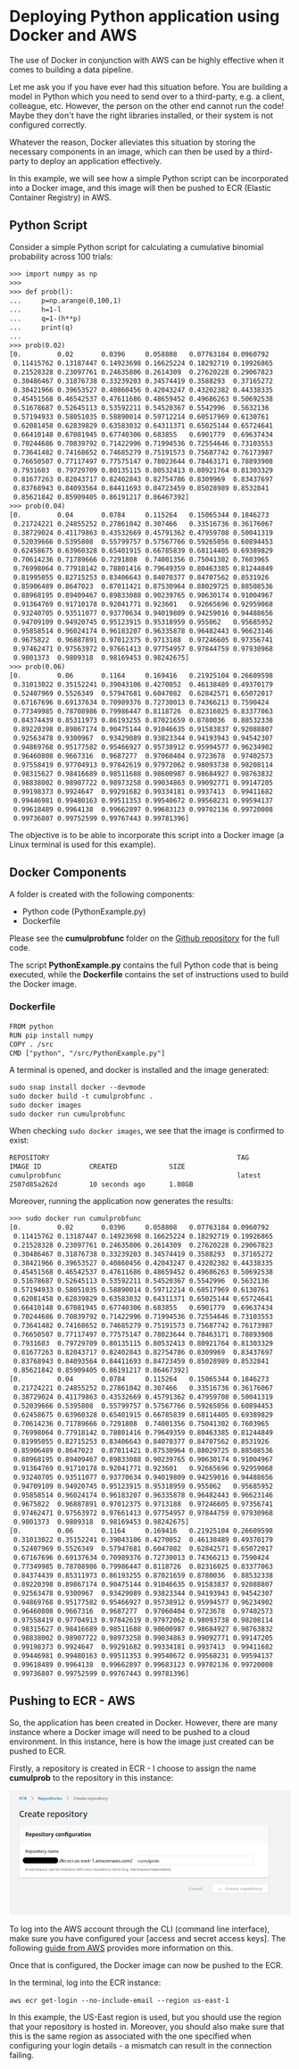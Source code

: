 # Deploying Python application using Docker and AWS

The use of Docker in conjunction with AWS can be highly effective when it comes to building a data pipeline.

Let me ask you if you have ever had this situation before. You are building a model in Python which you need to send over to a third-party, e.g. a client, colleague, etc. However, the person on the other end cannot run the code! Maybe they don't have the right libraries installed, or their system is not configured correctly.

Whatever the reason, Docker alleviates this situation by storing the necessary components in an image, which can then be used by a third-party to deploy an application effectively.

In this example, we will see how a simple Python script can be incorporated into a Docker image, and this image will then be pushed to ECR (Elastic Container Registry) in AWS.

## Python Script

Consider a simple Python script for calculating a cumulative binomial probability across 100 trials:

```
>>> import numpy as np
>>> 
>>> def prob(l):
...     p=np.arange(0,100,1)
...     h=1-l
...     q=1-(h**p)
...     print(q)
... 
>>> prob(0.02)
[0.         0.02       0.0396     0.058808   0.07763184 0.0960792
 0.11415762 0.13187447 0.14923698 0.16625224 0.18292719 0.19926865
 0.21528328 0.23097761 0.24635806 0.2614309  0.27620228 0.29067823
 0.30486467 0.31876738 0.33239203 0.34574419 0.3588293  0.37165272
 0.38421966 0.39653527 0.40860456 0.42043247 0.43202382 0.44338335
 0.45451568 0.46542537 0.47611686 0.48659452 0.49686263 0.50692538
 0.51678687 0.52645113 0.53592211 0.54520367 0.5542996  0.5632136
 0.57194933 0.58051035 0.58890014 0.59712214 0.60517969 0.6130761
 0.62081458 0.62839829 0.63583032 0.64311371 0.65025144 0.65724641
 0.66410148 0.67081945 0.67740306 0.683855   0.6901779  0.69637434
 0.70244686 0.70839792 0.71422996 0.71994536 0.72554646 0.73103553
 0.73641482 0.74168652 0.74685279 0.75191573 0.75687742 0.76173987
 0.76650507 0.77117497 0.77575147 0.78023644 0.78463171 0.78893908
 0.7931603  0.79729709 0.80135115 0.80532413 0.80921764 0.81303329
 0.81677263 0.82043717 0.82402843 0.82754786 0.8309969  0.83437697
 0.83768943 0.84093564 0.84411693 0.84723459 0.85028989 0.8532841
 0.85621842 0.85909405 0.86191217 0.86467392]
>>> prob(0.04)
[0.         0.04       0.0784     0.115264   0.15065344 0.1846273
 0.21724221 0.24855252 0.27861042 0.307466   0.33516736 0.36176067
 0.38729024 0.41179863 0.43532669 0.45791362 0.47959708 0.50041319
 0.52039666 0.5395808  0.55799757 0.57567766 0.59265056 0.60894453
 0.62458675 0.63960328 0.65401915 0.66785839 0.68114405 0.69389829
 0.70614236 0.71789666 0.7291808  0.74001356 0.75041302 0.7603965
 0.76998064 0.77918142 0.78801416 0.79649359 0.80463385 0.81244849
 0.81995055 0.82715253 0.83406643 0.84070377 0.84707562 0.8531926
 0.85906489 0.8647023  0.87011421 0.87530964 0.88029725 0.88508536
 0.88968195 0.89409467 0.89833088 0.90239765 0.90630174 0.91004967
 0.91364769 0.91710178 0.92041771 0.923601   0.92665696 0.92959068
 0.93240705 0.93511077 0.93770634 0.94019809 0.94259016 0.94488656
 0.94709109 0.94920745 0.95123915 0.95318959 0.955062   0.95685952
 0.95858514 0.96024174 0.96183207 0.96335878 0.96482443 0.96623146
 0.9675822  0.96887891 0.97012375 0.9713188  0.97246605 0.97356741
 0.97462471 0.97563972 0.97661413 0.97754957 0.97844759 0.97930968
 0.9801373  0.9809318  0.98169453 0.98242675]
>>> prob(0.06)
[0.         0.06       0.1164     0.169416   0.21925104 0.26609598
 0.31013022 0.35152241 0.39043106 0.4270052  0.46138489 0.49370179
 0.52407969 0.5526349  0.57947681 0.6047082  0.62842571 0.65072017
 0.67167696 0.69137634 0.70989376 0.72730013 0.74366213 0.7590424
 0.77349985 0.78708986 0.79986447 0.8118726  0.82316025 0.83377063
 0.84374439 0.85311973 0.86193255 0.87021659 0.8780036  0.88532338
 0.89220398 0.89867174 0.90475144 0.91046635 0.91583837 0.92088807
 0.92563478 0.9300967  0.93429089 0.93823344 0.94193943 0.94542307
 0.94869768 0.95177582 0.95466927 0.95738912 0.95994577 0.96234902
 0.96460808 0.9667316  0.9687277  0.97060404 0.9723678  0.97402573
 0.97558419 0.97704913 0.97842619 0.97972062 0.98093738 0.98208114
 0.98315627 0.98416689 0.98511688 0.98600987 0.98684927 0.98763832
 0.98838002 0.98907722 0.98973258 0.99034863 0.99092771 0.99147205
 0.99198373 0.9924647  0.99291682 0.99334181 0.9937413  0.99411682
 0.99446981 0.99480163 0.99511353 0.99540672 0.99568231 0.99594137
 0.99618489 0.9964138  0.99662897 0.99683123 0.99702136 0.99720008
 0.99736807 0.99752599 0.99767443 0.99781396]
 ```

The objective is to be able to incorporate this script into a Docker image (a Linux terminal is used for this example).

## Docker Components

A folder is created with the following components:

- Python code (PythonExample.py)
- Dockerfile

Please see the **cumulprobfunc** folder on the [Github repository](https://github.com/MGCodesandStats/docker-aws) for the full code.

The script **PythonExample.py** contains the full Python code that is being executed, while the **Dockerfile** contains the set of instructions used to build the Docker image.

### Dockerfile

```
FROM python
RUN pip install numpy
COPY . /src
CMD ["python", "/src/PythonExample.py"]
```

A terminal is opened, and docker is installed and the image generated:

```
sudo snap install docker --devmode
sudo docker build -t cumulprobfunc .
sudo docker images
sudo docker run cumulprobfunc
```

When checking ```sudo docker images```, we see that the image is confirmed to exist:

```
REPOSITORY                                               TAG                 IMAGE ID            CREATED             SIZE
cumulprobfunc                                            latest              2507d85a262d        10 seconds ago      1.08GB
```

Moreover, running the application now generates the results:

```
>>> sudo docker run cumulprobfunc
[0.         0.02       0.0396     0.058808   0.07763184 0.0960792
 0.11415762 0.13187447 0.14923698 0.16625224 0.18292719 0.19926865
 0.21528328 0.23097761 0.24635806 0.2614309  0.27620228 0.29067823
 0.30486467 0.31876738 0.33239203 0.34574419 0.3588293  0.37165272
 0.38421966 0.39653527 0.40860456 0.42043247 0.43202382 0.44338335
 0.45451568 0.46542537 0.47611686 0.48659452 0.49686263 0.50692538
 0.51678687 0.52645113 0.53592211 0.54520367 0.5542996  0.5632136
 0.57194933 0.58051035 0.58890014 0.59712214 0.60517969 0.6130761
 0.62081458 0.62839829 0.63583032 0.64311371 0.65025144 0.65724641
 0.66410148 0.67081945 0.67740306 0.683855   0.6901779  0.69637434
 0.70244686 0.70839792 0.71422996 0.71994536 0.72554646 0.73103553
 0.73641482 0.74168652 0.74685279 0.75191573 0.75687742 0.76173987
 0.76650507 0.77117497 0.77575147 0.78023644 0.78463171 0.78893908
 0.7931603  0.79729709 0.80135115 0.80532413 0.80921764 0.81303329
 0.81677263 0.82043717 0.82402843 0.82754786 0.8309969  0.83437697
 0.83768943 0.84093564 0.84411693 0.84723459 0.85028989 0.8532841
 0.85621842 0.85909405 0.86191217 0.86467392]
[0.         0.04       0.0784     0.115264   0.15065344 0.1846273
 0.21724221 0.24855252 0.27861042 0.307466   0.33516736 0.36176067
 0.38729024 0.41179863 0.43532669 0.45791362 0.47959708 0.50041319
 0.52039666 0.5395808  0.55799757 0.57567766 0.59265056 0.60894453
 0.62458675 0.63960328 0.65401915 0.66785839 0.68114405 0.69389829
 0.70614236 0.71789666 0.7291808  0.74001356 0.75041302 0.7603965
 0.76998064 0.77918142 0.78801416 0.79649359 0.80463385 0.81244849
 0.81995055 0.82715253 0.83406643 0.84070377 0.84707562 0.8531926
 0.85906489 0.8647023  0.87011421 0.87530964 0.88029725 0.88508536
 0.88968195 0.89409467 0.89833088 0.90239765 0.90630174 0.91004967
 0.91364769 0.91710178 0.92041771 0.923601   0.92665696 0.92959068
 0.93240705 0.93511077 0.93770634 0.94019809 0.94259016 0.94488656
 0.94709109 0.94920745 0.95123915 0.95318959 0.955062   0.95685952
 0.95858514 0.96024174 0.96183207 0.96335878 0.96482443 0.96623146
 0.9675822  0.96887891 0.97012375 0.9713188  0.97246605 0.97356741
 0.97462471 0.97563972 0.97661413 0.97754957 0.97844759 0.97930968
 0.9801373  0.9809318  0.98169453 0.98242675]
[0.         0.06       0.1164     0.169416   0.21925104 0.26609598
 0.31013022 0.35152241 0.39043106 0.4270052  0.46138489 0.49370179
 0.52407969 0.5526349  0.57947681 0.6047082  0.62842571 0.65072017
 0.67167696 0.69137634 0.70989376 0.72730013 0.74366213 0.7590424
 0.77349985 0.78708986 0.79986447 0.8118726  0.82316025 0.83377063
 0.84374439 0.85311973 0.86193255 0.87021659 0.8780036  0.88532338
 0.89220398 0.89867174 0.90475144 0.91046635 0.91583837 0.92088807
 0.92563478 0.9300967  0.93429089 0.93823344 0.94193943 0.94542307
 0.94869768 0.95177582 0.95466927 0.95738912 0.95994577 0.96234902
 0.96460808 0.9667316  0.9687277  0.97060404 0.9723678  0.97402573
 0.97558419 0.97704913 0.97842619 0.97972062 0.98093738 0.98208114
 0.98315627 0.98416689 0.98511688 0.98600987 0.98684927 0.98763832
 0.98838002 0.98907722 0.98973258 0.99034863 0.99092771 0.99147205
 0.99198373 0.9924647  0.99291682 0.99334181 0.9937413  0.99411682
 0.99446981 0.99480163 0.99511353 0.99540672 0.99568231 0.99594137
 0.99618489 0.9964138  0.99662897 0.99683123 0.99702136 0.99720008
 0.99736807 0.99752599 0.99767443 0.99781396]
 ```

## Pushing to ECR - AWS

So, the application has been created in Docker. However, there are many instance where a Docker image will need to be pushed to a cloud environment. In this instance, here is how the image just created can be pushed to ECR.

Firstly, a repository is created in ECR - I choose to assign the name **cumulprob** to the repository in this instance:

![create-ecr-repository](create-ecr-repository.png)

To log into the AWS account through the CLI (command line interface), make sure you have configured your [access and secret access keys]. The following [guide from AWS](https://docs.aws.amazon.com/general/latest/gr/aws-sec-cred-types.html) provides more information on this.

Once that is configured, the Docker image can now be pushed to the ECR.

In the terminal, log into the ECR instance:

```aws ecr get-login --no-include-email --region us-east-1```

In this example, the US-East region is used, but you should use the region that your repository is hosted in. Moreover, you should also make sure that this is the same region as associated with the one specified when configuring your login details - a mismatch can result in the connection failing.

